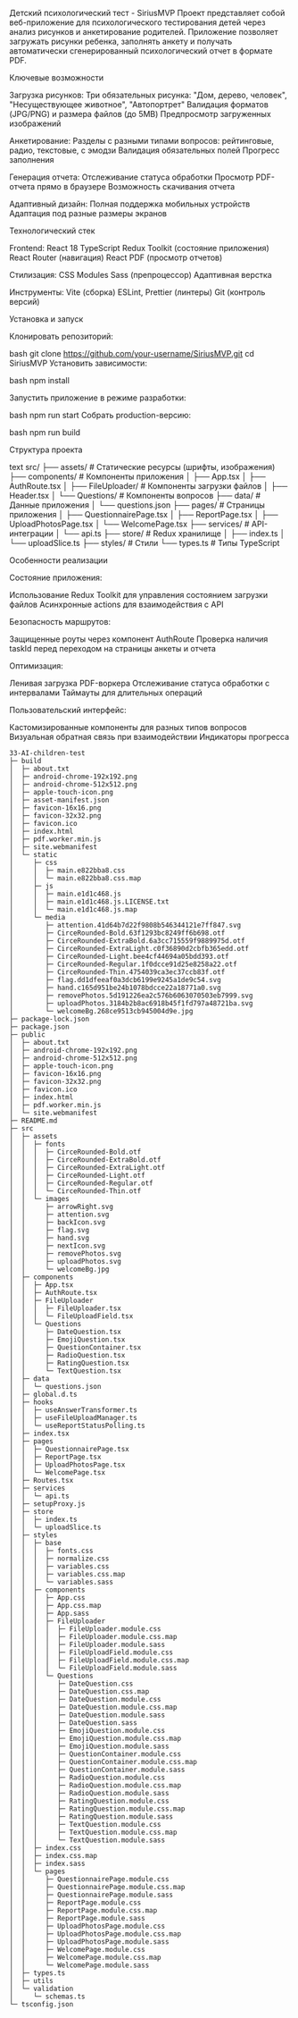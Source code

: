 Детский психологический тест - SiriusMVP
Проект представляет собой веб-приложение для психологического тестирования детей через анализ рисунков и анкетирование родителей. Приложение позволяет загружать рисунки ребенка, заполнять анкету и получать автоматически сгенерированный психологический отчет в формате PDF.

Ключевые возможности

Загрузка рисунков:
Три обязательных рисунка: "Дом, дерево, человек", "Несуществующее животное", "Автопортрет"
Валидация форматов (JPG/PNG) и размера файлов (до 5MB)
Предпросмотр загруженных изображений

Анкетирование:
Разделы с разными типами вопросов: рейтинговые, радио, текстовые, с эмодзи
Валидация обязательных полей
Прогресс заполнения

Генерация отчета:
Отслеживание статуса обработки
Просмотр PDF-отчета прямо в браузере
Возможность скачивания отчета

Адаптивный дизайн:
Полная поддержка мобильных устройств
Адаптация под разные размеры экранов

Технологический стек

Frontend:
React 18
TypeScript
Redux Toolkit (состояние приложения)
React Router (навигация)
React PDF (просмотр отчетов)

Стилизация:
CSS Modules
Sass (препроцессор)
Адаптивная верстка

Инструменты:
Vite (сборка)
ESLint, Prettier (линтеры)
Git (контроль версий)

Установка и запуск

Клонировать репозиторий:

bash
git clone https://github.com/your-username/SiriusMVP.git
cd SiriusMVP
Установить зависимости:

bash
npm install

Запустить приложение в режиме разработки:

bash
npm run start
Собрать production-версию:

bash
npm run build

Структура проекта

text
src/
├── assets/ # Статические ресурсы (шрифты, изображения)
├── components/ # Компоненты приложения
│ ├── App.tsx
│ ├── AuthRoute.tsx
│ ├── FileUploader/ # Компоненты загрузки файлов
│ ├── Header.tsx
│ └── Questions/ # Компоненты вопросов
├── data/ # Данные приложения
│ └── questions.json
├── pages/ # Страницы приложения
│ ├── QuestionnairePage.tsx
│ ├── ReportPage.tsx
│ ├── UploadPhotosPage.tsx
│ └── WelcomePage.tsx
├── services/ # API-интеграции
│ └── api.ts
├── store/ # Redux хранилище
│ ├── index.ts
│ └── uploadSlice.ts
├── styles/ # Стили
└── types.ts # Типы TypeScript

Особенности реализации

Состояние приложения:

Использование Redux Toolkit для управления состоянием загрузки файлов
Асинхронные actions для взаимодействия с API

Безопасность маршрутов:

Защищенные роуты через компонент AuthRoute
Проверка наличия taskId перед переходом на страницы анкеты и отчета

Оптимизация:

Ленивая загрузка PDF-воркера
Отслеживание статуса обработки с интервалами
Таймауты для длительных операций

Пользовательский интерфейс:

Кастомизированные компоненты для разных типов вопросов
Визуальная обратная связь при взаимодействии
Индикаторы прогресса

```
33-AI-children-test
├─ build
│  ├─ about.txt
│  ├─ android-chrome-192x192.png
│  ├─ android-chrome-512x512.png
│  ├─ apple-touch-icon.png
│  ├─ asset-manifest.json
│  ├─ favicon-16x16.png
│  ├─ favicon-32x32.png
│  ├─ favicon.ico
│  ├─ index.html
│  ├─ pdf.worker.min.js
│  ├─ site.webmanifest
│  └─ static
│     ├─ css
│     │  ├─ main.e822bba8.css
│     │  └─ main.e822bba8.css.map
│     ├─ js
│     │  ├─ main.e1d1c468.js
│     │  ├─ main.e1d1c468.js.LICENSE.txt
│     │  └─ main.e1d1c468.js.map
│     └─ media
│        ├─ attention.41d64b7d22f9808b546344121e7ff847.svg
│        ├─ CirceRounded-Bold.63f1293bc8249ff6b698.otf
│        ├─ CirceRounded-ExtraBold.6a3cc715559f9889975d.otf
│        ├─ CirceRounded-ExtraLight.c0f36890d2cbfb365edd.otf
│        ├─ CirceRounded-Light.bee4cf44694a05bdd393.otf
│        ├─ CirceRounded-Regular.1f0dcce91d25e8258a22.otf
│        ├─ CirceRounded-Thin.4754039ca3ec37ccb83f.otf
│        ├─ flag.dd1dfeeaf0a3dcb6199e9245a1de9c54.svg
│        ├─ hand.c165d951be24b1078bdcce22a18771a0.svg
│        ├─ removePhotos.5d191226ea2c576b6063070503eb7999.svg
│        ├─ uploadPhotos.3184b2b8ac6918b45f1fd797a48721ba.svg
│        └─ welcomeBg.268ce9513cb945004d9e.jpg
├─ package-lock.json
├─ package.json
├─ public
│  ├─ about.txt
│  ├─ android-chrome-192x192.png
│  ├─ android-chrome-512x512.png
│  ├─ apple-touch-icon.png
│  ├─ favicon-16x16.png
│  ├─ favicon-32x32.png
│  ├─ favicon.ico
│  ├─ index.html
│  ├─ pdf.worker.min.js
│  └─ site.webmanifest
├─ README.md
├─ src
│  ├─ assets
│  │  ├─ fonts
│  │  │  ├─ CirceRounded-Bold.otf
│  │  │  ├─ CirceRounded-ExtraBold.otf
│  │  │  ├─ CirceRounded-ExtraLight.otf
│  │  │  ├─ CirceRounded-Light.otf
│  │  │  ├─ CirceRounded-Regular.otf
│  │  │  └─ CirceRounded-Thin.otf
│  │  └─ images
│  │     ├─ arrowRight.svg
│  │     ├─ attention.svg
│  │     ├─ backIcon.svg
│  │     ├─ flag.svg
│  │     ├─ hand.svg
│  │     ├─ nextIcon.svg
│  │     ├─ removePhotos.svg
│  │     ├─ uploadPhotos.svg
│  │     └─ welcomeBg.jpg
│  ├─ components
│  │  ├─ App.tsx
│  │  ├─ AuthRoute.tsx
│  │  ├─ FileUploader
│  │  │  ├─ FileUploader.tsx
│  │  │  └─ FileUploadField.tsx
│  │  └─ Questions
│  │     ├─ DateQuestion.tsx
│  │     ├─ EmojiQuestion.tsx
│  │     ├─ QuestionContainer.tsx
│  │     ├─ RadioQuestion.tsx
│  │     ├─ RatingQuestion.tsx
│  │     └─ TextQuestion.tsx
│  ├─ data
│  │  └─ questions.json
│  ├─ global.d.ts
│  ├─ hooks
│  │  ├─ useAnswerTransformer.ts
│  │  ├─ useFileUploadManager.ts
│  │  └─ useReportStatusPolling.ts
│  ├─ index.tsx
│  ├─ pages
│  │  ├─ QuestionnairePage.tsx
│  │  ├─ ReportPage.tsx
│  │  ├─ UploadPhotosPage.tsx
│  │  └─ WelcomePage.tsx
│  ├─ Routes.tsx
│  ├─ services
│  │  └─ api.ts
│  ├─ setupProxy.js
│  ├─ store
│  │  ├─ index.ts
│  │  └─ uploadSlice.ts
│  ├─ styles
│  │  ├─ base
│  │  │  ├─ fonts.css
│  │  │  ├─ normalize.css
│  │  │  ├─ variables.css
│  │  │  ├─ variables.css.map
│  │  │  └─ variables.sass
│  │  ├─ components
│  │  │  ├─ App.css
│  │  │  ├─ App.css.map
│  │  │  ├─ App.sass
│  │  │  ├─ FileUploader
│  │  │  │  ├─ FileUploader.module.css
│  │  │  │  ├─ FileUploader.module.css.map
│  │  │  │  ├─ FileUploader.module.sass
│  │  │  │  ├─ FileUploadField.module.css
│  │  │  │  ├─ FileUploadField.module.css.map
│  │  │  │  └─ FileUploadField.module.sass
│  │  │  └─ Questions
│  │  │     ├─ DateQuestion.css
│  │  │     ├─ DateQuestion.css.map
│  │  │     ├─ DateQuestion.module.css
│  │  │     ├─ DateQuestion.module.css.map
│  │  │     ├─ DateQuestion.module.sass
│  │  │     ├─ DateQuestion.sass
│  │  │     ├─ EmojiQuestion.module.css
│  │  │     ├─ EmojiQuestion.module.css.map
│  │  │     ├─ EmojiQuestion.module.sass
│  │  │     ├─ QuestionContainer.module.css
│  │  │     ├─ QuestionContainer.module.css.map
│  │  │     ├─ QuestionContainer.module.sass
│  │  │     ├─ RadioQuestion.module.css
│  │  │     ├─ RadioQuestion.module.css.map
│  │  │     ├─ RadioQuestion.module.sass
│  │  │     ├─ RatingQuestion.module.css
│  │  │     ├─ RatingQuestion.module.css.map
│  │  │     ├─ RatingQuestion.module.sass
│  │  │     ├─ TextQuestion.module.css
│  │  │     ├─ TextQuestion.module.css.map
│  │  │     └─ TextQuestion.module.sass
│  │  ├─ index.css
│  │  ├─ index.css.map
│  │  ├─ index.sass
│  │  └─ pages
│  │     ├─ QuestionnairePage.module.css
│  │     ├─ QuestionnairePage.module.css.map
│  │     ├─ QuestionnairePage.module.sass
│  │     ├─ ReportPage.module.css
│  │     ├─ ReportPage.module.css.map
│  │     ├─ ReportPage.module.sass
│  │     ├─ UploadPhotosPage.module.css
│  │     ├─ UploadPhotosPage.module.css.map
│  │     ├─ UploadPhotosPage.module.sass
│  │     ├─ WelcomePage.module.css
│  │     ├─ WelcomePage.module.css.map
│  │     └─ WelcomePage.module.sass
│  ├─ types.ts
│  ├─ utils
│  └─ validation
│     └─ schemas.ts
└─ tsconfig.json

```